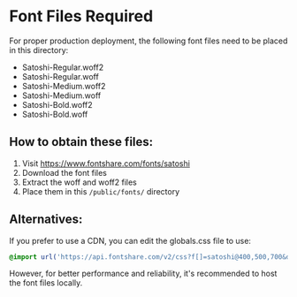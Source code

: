 # Font Files Required

For proper production deployment, the following font files need to be placed in this directory:

- Satoshi-Regular.woff2
- Satoshi-Regular.woff
- Satoshi-Medium.woff2
- Satoshi-Medium.woff
- Satoshi-Bold.woff2
- Satoshi-Bold.woff

## How to obtain these files:

1. Visit https://www.fontshare.com/fonts/satoshi
2. Download the font files
3. Extract the woff and woff2 files 
4. Place them in this `/public/fonts/` directory

## Alternatives:

If you prefer to use a CDN, you can edit the globals.css file to use:

```css
@import url('https://api.fontshare.com/v2/css?f[]=satoshi@400,500,700&display=swap');
```

However, for better performance and reliability, it's recommended to host the font files locally. 